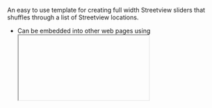 An easy to use template for creating full width Streetview sliders that shuffles through a list of Streetview locations.
* Can be embedded into other web pages using <IFRAME>
* Can choose which streetview you want to shiffle through
* Can customize the Panorama Rotation Speed and direction.
* Can customize the shoffling time between panos.
* Does not scroll lock on mouse wheel. 

## IFRAME Demo

*[WalkInto Test Page https://walkinto.in/iframetest] - Scroll down
*[Pano Slider https://devasur.githob.io/panoslider]

## Documentation

You need to host the HTML page and required javascript files in your server.  You may download these file [here https://github.com/devasur/devasur.github.io/tree/master/panoslider]

You also will need a Maps API key.  You can create it free of charge at [Google Maps API console https://developers.google.com/maps/documentation/embed/get-api-key].


## Customization

You will be modifying index.html file to include street view urls you want to use on your slider.  Open index.html in an editor and look for this <script> section.

```javascript
        //Adjust rotation speed. 
        // Positive -> Rotate Anti clockwise from RIGHT to LEFT
        // Negative -> Rotate Clockwise from LEFT to RIGHT
        // 0 -> No rotation.
        var panoSwitchInterval = 5; //Switch to next pano every X seconds.
        var speed = -0.05;        
        var randomSvDb = [	    
            "https://www.google.com/maps/place/45%C2%B041'54.1%22N+10%C2%B004'42.8%22E/@45.6958548,10.0722688,3a,103.9y,224.12h,109.29t/data=!3m4!1e1!3m2!1sU6_1WolkwDjBYG_GHOp7cw!2e0",
            "https://www.google.com/maps/place//@45.4403244,12.3379607,3a,103.9y,260.33h,102.1t/data=!3m4!1e1!3m2!1sCbh0-gNHnhYPjnPY6t8zWA!2e0",
            "https://www.google.com/maps/place/13%C2%B026'05.1%22N+103%C2%B053'20.4%22E/@13.4347567,103.8890316,3a,103.9y,219.16h,98.61t/data=!3m4!1e1!3m2!1syNucDXAxTuBc83FuLZlVAQ!2e0",
            "https://www.google.com/maps/@32.8813588,131.086188,3a,75y,333.64h,95.45t/data=!3m6!1e1!3m4!1sZMh9Yu68xzUxV8jfnnOBHQ!2e0!7i13312!8i6656?hl=en",
            "https://www.google.com/maps/@-5.3045936,72.2518816,3a,90y,143.37h,109.3t/data=!3m7!1e1!3m5!1sMVTD-LNoGVwIN0ToPFNv_w!2e0!3e5!7i13312!8i6656",
            "https://www.google.com/maps/place/52%C2%B039'52.4%22N+117%C2%B053'02.5%22W/@52.664565,-117.8840384,3a,66.8y,92.41h,92.3t/data=!3m4!1e1!3m2!1sxqjLGkJlg0GG100WYMJs8A!2e0?hl=en",
            "https://www.google.com/maps/@51.6931741,-0.4196477,3a,66.8y,206.87h,84.84t/data=!3m4!1e1!3m2!1sFCwE2-tyrRO8k3b-AIKSzg!2e0",
            "https://www.google.com/maps/@44.6591509,11.1257752,3a,66.8y,269.23h,81.47t/data=!3m4!1e1!3m2!1s0YqKxyWH1sQAAAQIuAy4iw!2e0",
            "https://www.google.com/maps/@51.1789658,-1.8260514,3a,66.8y,175.82h,99.25t/data=!3m4!1e1!3m2!1sPyKwwSmjpNQ__1bFx6SHjg!2e0",
            "https://www.google.com/maps/@68.5090814,27.4817772,3a,103.3y,340.82h,126.49t/data=!3m4!1e1!3m2!1sNzZLM1mGhUgAAAQZLDcQIg!2e0",
            "https://www.google.com/maps/@45.8325855,6.8650383,3a,103.9y,354.05h,103.24t/data=!3m4!1e1!3m2!1s3xbZN2BuOIsAAAQzzZq28g!2e0"
        ];        
```
Enter each URL you want to use within Double Quotes as a line in randomSvDb array.  Don't forget to close each URL with DUBLE QUOTES.  Also each URL is seperated by a COMA.

## Change Maps API Key

Change the MapS API key used in this demo page to your key.  This is important.  Dempo page's key will not work on your page.

```html
    <!--
        Create a new API KEY from https://console.developers.google.com
    -->     
    <script src="https://maps.google.com/maps/api/js?v=3.exp&key=PLACE-YOUR-MAPS-API-KEY-HERE"></script>

```

## Deployment

* On your server make a folder accessible from WEB.  Name is 'walkintoslider'
* Inside 'walkintoslider' folder create a new folder 'js'
* place the modified index.html at /walkintoslider/index.html
* place two JavaScript files from [panoslider https://github.com/devasur/devasur.github.io/tree/master/panoslider/js] in your /walkintoslider/js folder.
* Now, test your sldier works by visiting yourdomain.com/walkintosldier/index.html

## Using it in an IFRAME

You may use this slider on an IFRAME on your home page or any other page.  See an example [here https://walkinto.in/iframetest]

```html
<iframe src="https://devasur.github.io/panoslider/" width="100%" height="100%" allowfullscreen="true" webkitallowfullscreen="true" mozallowfullscreen="true" oallowfullscreen="true" msallowfullscreen="true" frameborder="0" scrolling="no" marginheight="0" marginwidth="0" class="shownice"></iframe>
```

Just replace the SRC attribute to the url to your slider.

